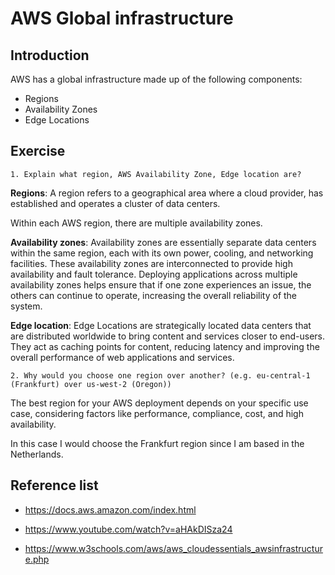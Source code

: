 # AWS Global infrastructure

## Introduction
AWS has a global infrastructure made up of the following components:

- Regions
- Availability Zones
- Edge Locations


## Exercise
`1. Explain what region, AWS Availability Zone, Edge location are?`

**Regions**: A region refers to a geographical area where a cloud provider, has established and operates a cluster of data centers. 

Within each AWS region, there are multiple availability zones. 

**Availability zones**: Availability zones are essentially separate data centers within the same region, each with its own power, cooling, and networking facilities. These availability zones are interconnected to provide high availability and fault tolerance. Deploying applications across multiple availability zones helps ensure that if one zone experiences an issue, the others can continue to operate, increasing the overall reliability of the system.

**Edge location**: Edge Locations are strategically located data centers that are distributed worldwide to bring content and services closer to end-users. They act as caching points for content, reducing latency and improving the overall performance of web applications and services.

`2. Why would you choose one region over another? (e.g. eu-central-1 (Frankfurt) over us-west-2 (Oregon))`

The best region for your AWS deployment depends on your specific use case, considering factors like performance, compliance, cost, and high availability. 

In this case I would choose the Frankfurt region since I am based in the Netherlands.

## Reference list
- https://docs.aws.amazon.com/index.html

- https://www.youtube.com/watch?v=aHAkDISza24

- https://www.w3schools.com/aws/aws_cloudessentials_awsinfrastructure.php 